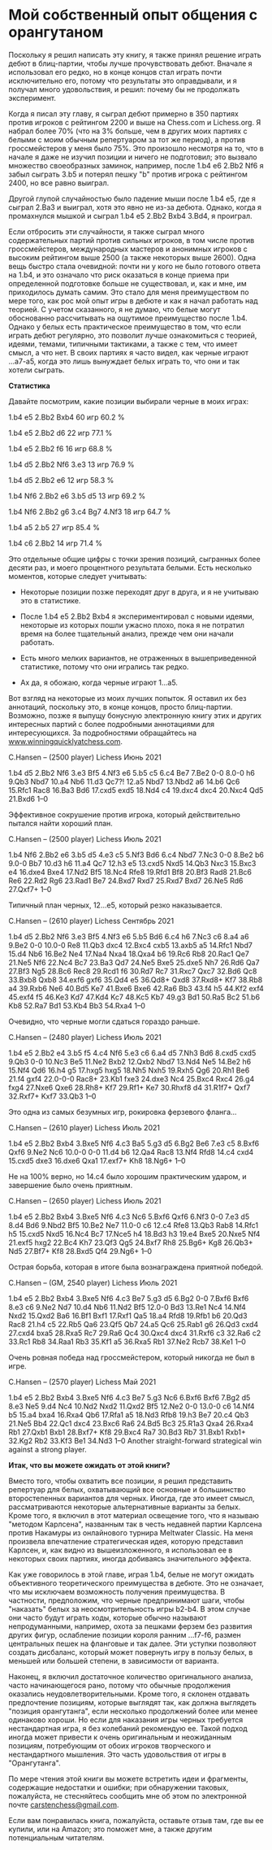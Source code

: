 # Мой собственный опыт общения с орангутаном

Поскольку я решил написать эту книгу, я также принял решение играть дебют в блиц-партии, чтобы лучше прочувствовать дебют. Вначале я использовал его редко, но в конце концов стал играть почти исключительно его, потому что результаты это оправдывали, и я получал много удовольствия, и решил: почему бы не продолжать эксперимент.

Когда я писал эту главу, я сыграл дебют примерно в 350 партиях против игроков с рейтингом 2200 и выше на Chess.com и Lichess.org. Я набрал более 70% (что на 3% больше, чем в других моих партиях с белыми с моим обычным репертуаром за тот же период), а против гроссмейстеров у меня было 75%. Это произошло несмотря на то, что в начале я даже не изучил позиции и ничего не подготовил; это вызвало множество своеобразных заминок, например, после 1.b4 e6 2.Bb2 Nf6 я забыл сыграть 3.b5 и потерял пешку "b" против игрока с рейтингом 2400, но все равно выиграл.

Другой глупой случайностью было падение мыши после 1.b4 e5, где я сыграл 2.Ba3 и выиграл, хотя это явно не из-за дебюта. Однако, когда я промахнулся мышкой и сыграл 1.b4 e5 2.Bb2 Bxb4 3.Bd4, я проиграл.

Если отбросить эти случайности, я также сыграл много содержательных партий против сильных игроков, в том числе против гроссмейстеров, международных мастеров и анонимных игроков с высоким рейтингом выше 2500 (а также некоторых выше 2600). Одна вещь быстро стала очевидной: почти ни у кого не было готового ответа на 1.b4, и это означало что риск оказаться в конце приема при определенной подготовке больше не существовал, и, как и мне, им приходилось думать самим. Это стало для меня преимуществом по мере того, как рос мой опыт игры в дебюте и как я начал работать над теорией.
С учетом сказанного, я не думаю, что белые могут обоснованно рассчитывать на ощутимое преимущество после 1.b4. Однако у белых есть практическое преимущество в том, что если играть дебют регулярно, это позволит лучше ознакомиться с теорией, идеями, темами, типичными тактиками, а также с тем, что имеет смысл, а что нет. В своих партиях я часто видел, как черные играют ...a7-a5, когда это лишь вынуждает белых играть то, что они и так хотели сыграть.

**Статистика**

Давайте посмотрим, какие позиции выбирали черные в моих играх:

1.b4 e5 2.Bb2 Bxb4 60 игр 60.2 %

1.b4 e5 2.Bb2 d6 22 игр 77.1 %

1.b4 e5 2.Bb2 f6 16 игр 68.8 %

1.b4 d5 2.Bb2 Nf6 3.e3 13 игр 76.9 %

1.b4 d5 2.Bb2 e6 12 игр 58.3 %

1.b4 Nf6 2.Bb2 e6 3.b5 d5 13 игр 69.2 %

1.b4 Nf6 2.Bb2 g6 3.c4 Bg7 4.Nf3 18 игр 64.7 %

1.b4 a5 2.b5 27 игр 85.4 %

1.b4 c6 2.Bb2 14 игр 71.4 %

Это отдельные общие цифры с точки зрения позиций, сыгранных более десяти раз, и моего процентного результата белыми. Есть несколько моментов, которые следует учитывать:

* Некоторые позиции позже переходят друг в друга, и я не учитываю это в статистике.

* После 1.b4 e5 2.Bb2 Bxb4 я экспериментировал с новыми идеями, некоторые из которых пошли ужасно плохо, пока я не потратил время на более тщательный анализ, прежде чем они начали работать.

* Есть много мелких вариантов, не отраженных в вышеприведенной статистике, потому что они игрались так редко.

* Ах да, я обожаю, когда черные играют 1...a5.

Вот взгляд на некоторые из моих лучших попыток. Я оставил их без аннотаций, поскольку это, в конце концов, просто блиц-партии. Возможно, позже я выпущу бонусную электронную книгу этих и других интересных партий с более подробными аннотациями для интересующихся. За подробностями обращайтесь на www.winningquicklyatchess.com.

C.Hansen – (2500 player)
Lichess Июнь 2021

1.b4 d5 2.Bb2 Nf6 3.e3 Bf5 4.Nf3 e6 5.b5 c5 6.c4 Be7 7.Be2 0-0 8.0-0 h6 9.Qb3 Nbd7 10.a4 Nb6 11.d3 Qc7?! 12.a5 Nbd7 13.Nbd2 a6 14.b6 Qc6 15.Rfc1 Rac8 16.Ba3 Bd6 17.cxd5 exd5 18.Nd4 c4 19.dxc4 dxc4 20.Nxc4 Qd5 21.Bxd6 1–0

Эффективное сокрушение против игрока, который действительно пытался найти хороший план.

C.Hansen – (2500 player)
Lichess Июль 2021

1.b4 Nf6 2.Bb2 e6 3.b5 d5 4.e3 c5 5.Nf3 Bd6 6.c4 Nbd7 7.Nc3 0-0 8.Be2 b6 9.0-0 Bb7 10.d3 h6 11.a4 Qc7 12.h3 e5 13.cxd5 Nxd5 14.Qb3 Nxc3 15.Bxc3 e4 16.dxe4 Bxe4 17.Nd2 Bf5 18.Nc4 Rfe8 19.Rfd1 Bf8 20.Bf3 Rad8 21.Bc6 Re6 22.Rd2 Rg6 23.Rad1 Be7 24.Bxd7 Rxd7 25.Rxd7 Bxd7 26.Ne5 Rd6 27.Qxf7+ 1–0

Типичный план черных, 12...e5, который резко наказывается.

C.Hansen – (2610 player)
Lichess Сентябрь 2021

1.b4 d5 2.Bb2 Nf6 3.e3 Bf5 4.Nf3 e6 5.b5 Bd6 6.c4 h6 7.Nc3 c6 8.a4 a6 9.Be2 0-0 10.0-0 Re8 11.Qb3 dxc4 12.Bxc4 cxb5 13.axb5 a5 14.Rfc1 Nbd7 15.d4 Nb6 16.Be2 Ne4 17.Na4 Nxa4 18.Qxa4 b6 19.Rc6 Rb8 20.Rac1 Qe7 21.Ne5 Nf6 22.Nc4 Bc7 23.Ba3 Qd7 24.Ne5 Bxe5 25.dxe5 Nh7 26.Rd6 Qa7 27.Bf3 Ng5 28.Bc6 Rec8 29.Rcd1 f6 30.Rd7 Rc7 31.Rxc7 Qxc7 32.Bd6 Qc8 33.Bxb8 Qxb8 34.exf6 gxf6 35.Qd4 e5 36.Qd8+ Qxd8 37.Rxd8+ Kf7 38.Rb8 a4 39.Rxb6 Ne6 40.Bd5 Ke7 41.Bxe6 Bxe6 42.Ra6 Bb3 43.f4 h5 44.Kf2 exf4 45.exf4 f5 46.Ke3 Kd7 47.Kd4 Kc7 48.Kc5 Kb7 49.g3 Bd1 50.Ra5 Bc2 51.b6 Kb8 52.Ra7 Bd1 53.Kb4 Bb3 54.Rxa4 1–0

Очевидно, что черные могли сдаться гораздо раньше.

C.Hansen – (2480 player)
Lichess Июль 2021

1.b4 e5 2.Bb2 e4 3.b5 f5 4.c4 Nf6 5.e3 c6 6.a4 d5 7.Nh3 Bd6 8.cxd5 cxd5 9.Qb3 0-0 10.Nc3 Be5 11.Ne2 Bxb2 12.Qxb2 Nbd7 13.Nd4 Ne5 14.Be2 h6 15.Nf4 Qd6 16.h4 g5 17.hxg5 hxg5 18.Nh5 Nxh5 19.Rxh5 Qg6 20.Rh1 Be6 21.f4 gxf4 22.0-0-0 Rac8+ 23.Kb1 fxe3 24.dxe3 Nc4 25.Bxc4 Rxc4 26.g4 fxg4 27.Nxe6 Qxe6 28.Rh8+ Kf7 29.Rf1+ Ke7 30.Rhxf8 d4 31.R1f7+ Qxf7 32.Rxf7+ Kxf7 33.Qb3 1–0

Это одна из самых безумных игр, рокировка ферзевого фланга...

C.Hansen – (2610 player)
Lichess Июль 2021

1.b4 e5 2.Bb2 Bxb4 3.Bxe5 Nf6 4.c3 Ba5 5.g3 d5 6.Bg2 Be6 7.e3 c5 8.Bxf6 Qxf6 9.Ne2 Nc6 10.0-0 0-0 11.d4 b6 12.Qa4 Rac8 13.Nf4 Rfd8 14.c4 cxd4 15.cxd5 dxe3 16.dxe6 Qxa1 17.exf7+ Kh8 18.Ng6+ 1–0

Не на 100% верно, но 14.c4 было хорошим практическим ударом, и завершение было очень приятным.

C.Hansen – (2650 player)
Lichess Июль 2021

1.b4 e5 2.Bb2 Bxb4 3.Bxe5 Nf6 4.c3 Nc6 5.Bxf6 Qxf6 6.Nf3 0-0 7.e3 d5 8.d4 Bd6 9.Nbd2 Bf5 10.Be2 Ne7 11.0-0 c6 12.c4 Rfe8 13.Qb3 Rab8 14.Rfc1 h5 15.cxd5 Nxd5 16.Nc4 Bc7 17.Nce5 h4 18.Bd3 h3 19.e4 Bxe5 20.Nxe5 Nf4 21.exf5 hxg2 22.Bc4 Kh7 23.Qf3 Qg5 24.Bxf7 Rh8 25.Bg6+ Kg8 26.Qb3+ Nd5 27.Bf7+ Kf8 28.Bxd5 Qf4 29.Ng6+ 1–0

Острая борьба, которая в итоге была вознаграждена приятной победой.

C.Hansen – (GM, 2540 player)
Lichess Июль 2021

1.b4 e5 2.Bb2 Bxb4 3.Bxe5 Nf6 4.c3 Be7 5.g3 d5 6.Bg2 0-0 7.Bxf6 Bxf6 8.e3 c6 9.Ne2 Nd7 10.d4 Nb6 11.Nd2 Bf5 12.0-0 Bd3 13.Re1 Nc4 14.Nf4 Nxd2 15.Qxd2 Ba6 16.Bf1 Bxf1 17.Rxf1 Qa5 18.a4 Rfd8 19.Rfb1 b6 20.Qd3 Rac8 21.h4 c5 22.Rb5 Qa6 23.Qf5 Qb7 24.a5 Qc6 25.Rab1 g6 26.Qd3 cxd4 27.cxd4 bxa5 28.Rxa5 Rc7 29.Ra6 Qc4 30.Qxc4 dxc4 31.Rxf6 c3 32.Ra6 c2 33.Rc1 Rb8 34.Raa1 Rb3 35.Kf1 a5 36.Rxa5 Rb1 37.Ne2 Rcb7 38.Ke1 1–0

Очень ровная победа над гроссмейстером, который никогда не был в игре.

C.Hansen – (2570 player)
Lichess Май 2021

1.b4 e5 2.Bb2 Bxb4 3.Bxe5 Nf6 4.c3 Be7 5.g3 Nc6 6.Bxf6 Bxf6 7.Bg2 d5 8.e3 Ne5 9.d4 Nc4 10.Nd2 Nxd2 11.Qxd2 Bf5 12.Ne2 0-0 13.0-0 c6 14.Nf4 b5 15.a4 bxa4 16.Rxa4 Qb6 17.Rfa1 a5 18.Nd3 Rfb8 19.h3 Be7 20.c4 Qb3 21.Ne5 Bb4 22.Qc1 dxc4 23.Bxc6 Ra6 24.Bd5 Bc3 25.R1a3 Qxa4 26.Rxa4 Rb1 27.Qxb1 Bxb1 28.Bxf7+ Kf8 29.Bxc4 Ra7 30.Bd3 Rb7 31.Bxb1 Rxb1+ 32.Kg2 Rb2 33.Kf3 Be1 34.Nd3 1–0 Another straight-forward strategical win against a strong player.

**Итак, что вы можете ожидать от этой книги?**

Вместо того, чтобы охватить все позиции, я решил представить репертуар для белых, охватывающий все основные и большинство второстепенных вариантов для черных. Иногда, где это имеет смысл, рассматриваются некоторые альтернативные варианты за белых. Кроме того, я включил в этот материал освещение того, что я называю "методом Карлсена", названным так в честь недавней партии Карлсена против Накамуры из онлайнового турнира Meltwater Classic. На меня произвела впечатление стратегическая идея, которую представил Карлсен, и, как видно из вышеизложенного, я использовал ее в некоторых своих партиях, иногда добиваясь значительного эффекта.

Как уже говорилось в этой главе, играя 1.b4, белые не могут ожидать объективного теоретического преимущества в дебюте. Это не означает, что мы исключаем возможность получения преимущества. В частности, предположим, что черные предпринимают шаги, чтобы "наказать" белых за неосмотрительность игры b2-b4. В этом случае они часто будут играть ходы, которые обычно называют непродуманными, например, охота за пешками ферзем без развития других фигур, ослабление позиции короля ранним ...f7-f6, размен центральных пешек на фланговые и так далее. Эти уступки позволяют создать дисбаланс, который может повернуть игру в пользу белых, в меньшей или большей степени, в зависимости от варианта.

Наконец, я включил достаточное количество оригинального анализа, часто начинающегося рано, потому что обычные продолжения оказались неудовлетворительными. Кроме того, я склонен отдавать предпочтение позициям, которые выглядят так, как должна выглядеть "позиция орангутанга", если несколько продолжений более или менее одинаково хороши. Но если для наказания игры черных требуется нестандартная игра, я без колебаний рекомендую ее. Такой подход иногда может привести к очень оригинальным и неожиданным позициям, потребующим от обоих игроков творческого и нестандартного мышления. Это часть удовольствия от игры в "Орангутанга".

По мере чтения этой книги вы можете встретить идеи и фрагменты, содержащие недостатки и ошибки; при обнаружении таковых, пожалуйста, не стесняйтесь сообщить мне об этом по электронной почте carstenchess@gmail.com.

Если вам понравилась книга, пожалуйста, оставьте отзыв там, где вы ее купили, или на Amazon; это поможет мне, а также другим потенциальным читателям.
